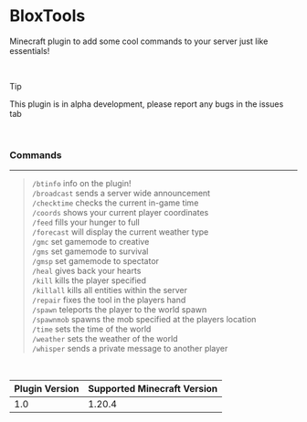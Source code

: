 # BloxTools
Minecraft plugin to add some cool commands to your server just like essentials!

<br />

> [!TIP]
> This plugin is in alpha development, please report any bugs in the issues tab
<br />

  ### Commands

  ----------------------------------------------------------------------------------------

  > `/btinfo` info on the plugin! <br />
  > `/broadcast` sends a server wide announcement <br />
  > `/checktime` checks the current in-game time <br />
  > `/coords` shows your current player coordinates <br />
  > `/feed` fills your hunger to full <br />
  > `/forecast` will display the current weather type <br />
  > `/gmc` set gamemode to creative  <br />
  > `/gms` set gamemode to survival <br />
  > `/gmsp` set gamemode to spectator <br />
  > `/heal` gives back your hearts <br />
  > `/kill` kills the player specified <br />
  > `/killall` kills all entities within the server <br />
  > `/repair` fixes the tool in the players hand <br />
  > `/spawn` teleports the player to the world spawn <br />
  > `/spawnmob` spawns the mob specified at the players location <br />
  > `/time` sets the time of the world <br />
  > `/weather` sets the weather of the world <br />
  > `/whisper` sends a private message to another player <br />

<br />

| Plugin Version | Supported Minecraft Version |
|----------------|-----------------------------|
| 1.0            | 1.20.4                      |